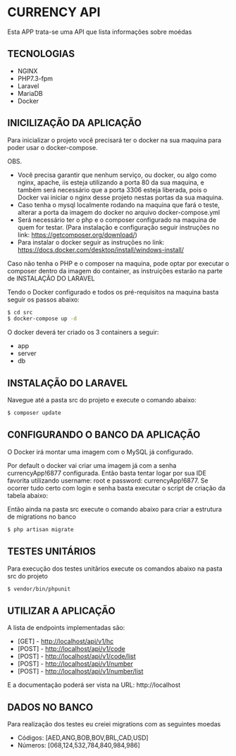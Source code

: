 # CURRENCY API
Esta APP trata-se uma API que lista informações sobre moédas

## TECNOLOGIAS
- NGINX
- PHP7.3-fpm
- Laravel
- MariaDB
- Docker

## INICILIZAÇÃO DA APLICAÇÃO
Para inicializar o projeto você precisará ter o docker na sua maquina para poder usar o docker-compose.

OBS. 
- Você precisa garantir que nenhum serviço, ou docker, ou algo como nginx, apache, iis esteja utilizando a porta 80 da sua maquina, e também será necessário que a porta 3306 esteja liberada, pois o Docker vai iniciar o nginx desse projeto nestas portas da sua maquina.
- Caso tenha o mysql localmente rodando na maquina que fará o teste, alterar a porta da imagem do docker no arquivo docker-compose.yml
- Será necessário ter o php e o composer configurado na maquina de quem for testar. (Para instalação e configuração seguir instruções no link: https://getcomposer.org/download/)
- Para instalar o docker seguir as instruções no link: https://docs.docker.com/desktop/install/windows-install/

Caso não tenha o PHP e o composer na maquina, pode optar por executar o composer dentro da imagem do container, as instruições estarão na parte de INSTALAÇÃO DO LARAVEL

Tendo o Docker configurado e todos os pré-requisitos na maquina basta seguir os passos abaixo:

```bash
$ cd src
$ docker-compose up -d
```

O docker deverá ter criado os 3 containers a seguir:
- app
- server
- db 

## INSTALAÇÃO DO LARAVEL
Navegue até a pasta src do projeto e execute o comando abaixo:
```bash
$ composer update
```

## C0NFIGURANDO O BANCO DA APLICAÇÃO
O Docker irá montar uma imagem com o MySQL já configurado.

Por default o docker vai criar uma imagem já com a senha currencyApp!6877 configurada. Então basta tentar logar por sua IDE favorita utilizando username: root e password: currencyApp!6877.
Se ocorrer tudo certo com login e senha basta executar o script de criação da tabela abaixo:

Então ainda na pasta src execute o comando abaixo para criar a estrutura de migrations no banco
```bash
$ php artisan migrate
```

## TESTES UNITÁRIOS
Para execução dos testes unitãrios execute os comandos abaixo na pasta src do projeto

```bash
$ vendor/bin/phpunit
```

## UTILIZAR A APLICAÇÃO
A lista de endpoints implementadas são:

- [GET] - [http://localhost/api/v1/hc](http://localhost/#1)
- [POST] - [http://localhost/api/v1/code](http://localhost/#2)
- [POST] - [http://localhost/api/v1/code/list](http://localhost/#3)
- [POST] - [http://localhost/api/v1/number](http://localhost/#4)
- [POST] - [http://localhost/api/v1/number/list](http://localhost/#5)

E a documentação poderá ser vista na URL: http://localhost

## DADOS NO BANCO
Para realização dos testes eu creiei migrations com as seguintes moedas

- Códigos: [AED,ANG,BOB,BOV,BRL,CAD,USD]
- Números: [068,124,532,784,840,984,986]


